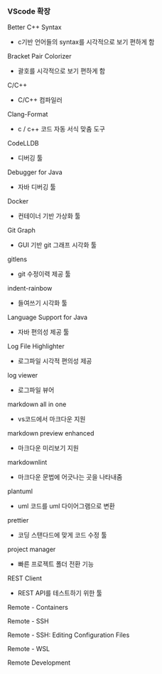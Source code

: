 ### VScode 확장

Better C++ Syntax

- c기반 언어들의 syntax를 시각적으로 보기 편하게 함

Bracket Pair Colorizer

- 괄호를 시각적으로 보기 편하게 함

C/C++

- C/C++ 컴파일러

Clang-Format

- c / c++ 코드 자동 서식 맞춤 도구

CodeLLDB

- 디버깅 툴

Debugger for Java

- 자바 디버깅 툴

Docker

- 컨테이너 기반 가상화 툴

Git Graph

- GUI 기반 git 그래프 시각화 툴

gitlens

- git 수정이력 제공 툴

indent-rainbow

- 들여쓰기 시각화 툴

Language Support for Java

- 자바 편의성 제공 툴

Log File Highlighter

- 로그파일 시각적 편의성 제공

log viewer

- 로그파일 뷰어

markdown all in one

- vs코드에서 마크다운 지원

markdown preview enhanced

- 마크다운 미리보기 지원

markdownlint

- 마크다운 문법에 어긋나는 곳을 나타내줌

plantuml

- uml 코드를 uml 다이어그램으로 변환

prettier

- 코딩 스탠다드에 맞게 코드 수정 툴

project manager

- 빠른 프로젝트 폴더 전환 기능

REST Client

- REST API를 테스트하기 위한 툴



Remote - Containers

Remote - SSH

Remote - SSH: Editing Configuration Files

Remote - WSL

Remote Development